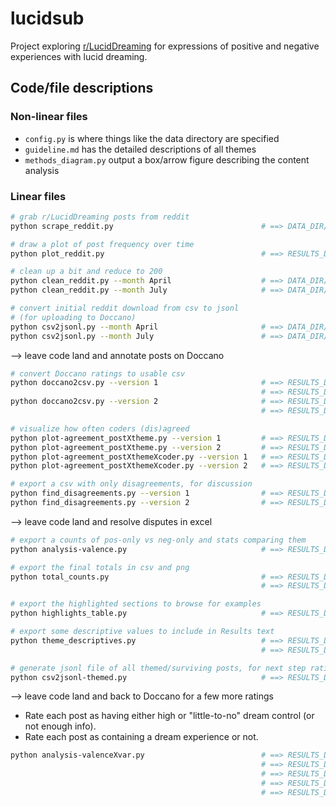 # lucidsub

Project exploring [r/LucidDreaming](https://www.reddit.com/r/LucidDreaming/) for expressions of positive and negative experiences with lucid dreaming.


## Code/file descriptions

### Non-linear files

* `config.py` is where things like the data directory are specified
* `guideline.md` has the detailed descriptions of all themes
* `methods_diagram.py` output a box/arrow figure describing the content analysis

### Linear files

```bash
# grab r/LucidDreaming posts from reddit
python scrape_reddit.py                                 # ==> DATA_DIR/r-LucidDreaming_<timestamp>.csv

# draw a plot of post frequency over time
python plot_reddit.py                                   # ==> RESULTS_DIR/plots/reddit-postfrequency.png

# clean up a bit and reduce to 200
python clean_reddit.py --month April                    # ==> DATA_DIR/r-LucidDreaming_2019April+200.csv
python clean_reddit.py --month July                     # ==> DATA_DIR/r-LucidDreaming_2019July+200.csv

# convert initial reddit download from csv to jsonl
# (for uploading to Doccano)
python csv2jsonl.py --month April                       # ==> DATA_DIR/r-LucidDreaming_2019April+200.jsonl
python csv2jsonl.py --month July                        # ==> DATA_DIR/r-LucidDreaming_2019July+200.jsonl
```

--> leave code land and annotate posts on Doccano

```bash
# convert Doccano ratings to usable csv
python doccano2csv.py --version 1                       # ==> RESULTS_DIR/doccano-postXtheme_v1.csv
                                                        # ==> RESULTS_DIR/doccano-postXthemecoder_v1.csv
python doccano2csv.py --version 2                       # ==> RESULTS_DIR/doccano-postXtheme_v2.csv
                                                        # ==> RESULTS_DIR/doccano-postXthemecoder_v2.csv

# visualize how often coders (dis)agreed
python plot-agreement_postXtheme.py --version 1         # ==> RESULTS_DIR/doccano-postXtheme_v1.png
python plot-agreement_postXtheme.py --version 2         # ==> RESULTS_DIR/doccano-postXtheme_v2.png
python plot-agreement_postXthemeXcoder.py --version 1   # ==> RESULTS_DIR/doccano-postXthemeXcoder_v1.png
python plot-agreement_postXthemeXcoder.py --version 2   # ==> RESULTS_DIR/doccano-postXthemeXcoder_v2.png

# export a csv with only disagreements, for discussion
python find_disagreements.py --version 1                # ==> RESULTS_DIR/doccano-disagreements2solve_v1.csv
python find_disagreements.py --version 2                # ==> RESULTS_DIR/doccano-disagreements2solve_v2.csv
```

--> leave code land and resolve disputes in excel

```bash
# export a counts of pos-only vs neg-only and stats comparing them 
python analysis-valence.py                              # ==> RESULTS_DIR/valence.json

# export the final totals in csv and png
python total_counts.py                                  # ==> RESULTS_DIR/themes-total_counts.csv
                                                        # ==> RESULTS_DIR/plots/themes-total_counts.png

# export the highlighted sections to browse for examples
python highlights_table.py                              # ==> RESULTS_DIR/themes-highlights_table.csv

# export some descriptive values to include in Results text
python theme_descriptives.py                            # ==> RESULTS_DIR/themes-descriptives.csv
                                                        # ==> RESULTS_DIR/themes-descriptives.json

# generate jsonl file of all themed/surviving posts, for next step ratings
python csv2jsonl-themed.py                              # ==> RESULTS_DIR/themed_posts.jsonl
```

--> leave code land and back to Doccano for a few more ratings

* Rate each post as having either high or "little-to-no" dream control (or not enough info).
* Rate each post as containing a dream experience or not.

```bash
python analysis-valenceXvar.py                          # ==> RESULTS_DIR/plots/valenceXvar.png
                                                        # ==> RESULTS_DIR/valenceXcontrol_chi2-freq.csv
                                                        # ==> RESULTS_DIR/valenceXcontrol_chi2-stat.csv
                                                        # ==> RESULTS_DIR/valenceXldexp_chi2-freq.csv
                                                        # ==> RESULTS_DIR/valenceXldexp_chi2-stat.csv
```
